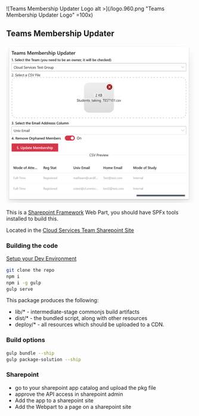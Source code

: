 <style>
img[alt$=">"] {
  float:right;
}
</style>


![Teams Membership Updater Logo alt >](/logo.960.png "Teams Membership Updater Logo" =100x)

## Teams Membership Updater

![Preview](Screenshot-2020-05-01.png "Preview")

This is a [Sharepoint Framework](https://docs.microsoft.com/en-us/sharepoint/dev/spfx/sharepoint-framework-overview) Web Part, you should have SPFx tools installed to build this.

Located in the [Cloud Services Team Sharepoint Site](https://cf.sharepoint.com/sites/cloudservicesteam/SitePages/Teams-Membership-Updater.aspx)


### Building the code

[Setup your Dev Environment](https://docs.microsoft.com/en-us/sharepoint/dev/spfx/set-up-your-development-environment)

```bash
git clone the repo
npm i
npm i -g gulp
gulp serve
```

This package produces the following:

* lib/* - intermediate-stage commonjs build artifacts
* dist/* - the bundled script, along with other resources
* deploy/* - all resources which should be uploaded to a CDN.

### Build options

```bash
gulp bundle --ship
gulp package-solution --ship
```

### Sharepoint

* go to your sharepoint app catalog and upload the pkg file
* approve the API access in sharepoint admin
* Add the app to a sharepoint site
* Add the Webpart to a page on a sharepoint site